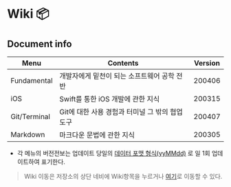 # Wiki 📦 

## Document info 
Menu|Contents|Version|
|---|---|---|
Fundamental|개발자에게 밑천이 되는 소프트웨어 공학 전반|200406|
iOS|Swift를 통한 iOS 개발에 관한 지식|200315|
Git/Terminal|Git에 대한 사용 경험과 터미널 그 밖의 협업도구|200407|
Markdown|마크다운 문법에 관한 지식|200305|

* 각 메뉴의 버전전보는 업데이트 당일의 [데이터 포맷 형식(yyMMdd)](https://github.com/devyhan93/Wiki/wiki/DateFormet#1데이터-포맷의-형식-) 로 일 1회 업데이트하여 표기한다.

> Wiki 이동은 저장소의 상단 네비에 Wiki항목을 누르거나 [여기](https://github.com/devyhan93/Wiki/wiki)로 이동할 수 있다. 
